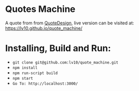 # Quotes Machine
A quote from from [QuoteDesign](https://quotesondesign.com), live version can be visited at: https://lv10.github.io/quote_machine/


# Installing, Build and Run:

* ` git clone git@github.com:lv10/quote_machine.git `
* ` npm install `
* ` npm run-script build `
* ` npm start `
* ` Go To: http://localhost:3000/ `
